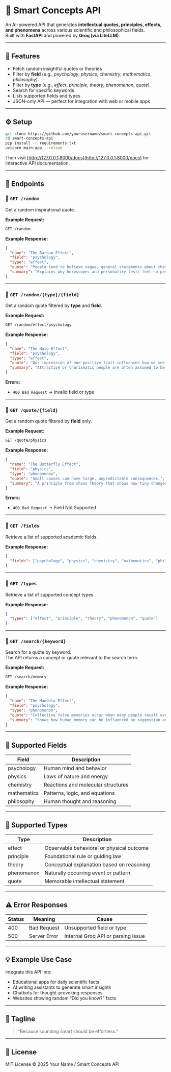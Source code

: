 # 🧠 Smart Concepts API

An AI-powered API that generates **intellectual quotes, principles, effects, and phenomena** across various scientific and philosophical fields.  
Built with **FastAPI** and powered by **Groq (via LiteLLM)**.

---

## 🚀 Features

- Fetch random insightful quotes or theories  
- Filter by **field** (e.g., *psychology*, *physics*, *chemistry*, *mathematics*, *philosophy*)  
- Filter by **type** (e.g., *effect*, *principle*, *theory*, *phenomenon*, *quote*)  
- Search for specific keywords  
- Lists supported fields and types  
- JSON-only API — perfect for integration with web or mobile apps  

---

## ⚙️ Setup

```bash
git clone https://github.com/yourusername/smart-concepts-api.git
cd smart-concepts-api
pip install -r requirements.txt
uvicorn main:app --reload
```

Then visit [http://127.0.0.1:8000/docs](http://127.0.0.1:8000/docs) for interactive API documentation.

---

## 🧾 Endpoints

### 🔹 `GET /random`
Get a random inspirational quote.

**Example Request:**
```bash
GET /random
```

**Example Response:**
```json
{
  "name": "The Barnum Effect",
  "field": "psychology",
  "type": "effect",
  "quote": "People tend to believe vague, general statements about themselves are uniquely true.",
  "summary": "Explains why horoscopes and personality tests feel so personal."
}
```

---

### 🔹 `GET /random/{type}/{field}`
Get a random quote filtered by **type** and **field**.

**Example Request:**
```bash
GET /random/effect/psychology
```

**Example Response:**
```json
{
  "name": "The Halo Effect",
  "field": "psychology",
  "type": "effect",
  "quote": "Our impression of one positive trait influences how we see all others.",
  "summary": "Attractive or charismatic people are often assumed to be more capable or kind, regardless of evidence."
}
```

**Errors:**
- `400 Bad Request` → Invalid field or type

---

### 🔹 `GET /quote/{field}`
Get a random quote filtered by **field** only.

**Example Request:**
```bash
GET /quote/physics
```

**Example Response:**
```json
{
  "name": "The Butterfly Effect",
  "field": "physics",
  "type": "phenomenon",
  "quote": "Small causes can have large, unpredictable consequences.",
  "summary": "A principle from chaos theory that shows how tiny changes can lead to massive outcomes."
}
```

**Errors:**
- `400 Bad Request` → Field Not Supported

---

### 🔹 `GET /fields`
Retrieve a list of supported academic fields.

**Example Response:**
```json
{
  "fields": ["psychology", "physics", "chemistry", "mathematics", "philosophy"]
}
```

---

### 🔹 `GET /types`
Retrieve a list of supported concept types.

**Example Response:**
```json
{
  "types": ["effect", "principle", "theory", "phenomenon", "quote"]
}
```

---

### 🔹 `GET /search/{keyword}`
Search for a quote by keyword.  
The API returns a concept or quote relevant to the search term.

**Example Request:**
```bash
GET /search/memory
```

**Example Response:**
```json
{
  "name": "The Mandela Effect",
  "field": "psychology",
  "type": "phenomenon",
  "quote": "Collective false memories occur when many people recall events differently from how they actually happened.",
  "summary": "Shows how human memory can be influenced by suggestion and social reinforcement."
}
```

---

## 🧩 Supported Fields
| Field | Description |
|--------|-------------|
| psychology | Human mind and behavior |
| physics | Laws of nature and energy |
| chemistry | Reactions and molecular structures |
| mathematics | Patterns, logic, and equations |
| philosophy | Human thought and reasoning |

---

## 🧩 Supported Types
| Type | Description |
|--------|-------------|
| effect | Observable behavioral or physical outcome |
| principle | Foundational rule or guiding law |
| theory | Conceptual explanation based on reasoning |
| phenomenon | Naturally occurring event or pattern |
| quote | Memorable intellectual statement |

---

## ⚠️ Error Responses

| Status | Meaning | Cause |
|--------|----------|--------|
| 400 | Bad Request | Unsupported field or type |
| 500 | Server Error | Internal Groq API or parsing issue |

---

## 💡 Example Use Case
Integrate this API into:
- Educational apps for daily scientific facts  
- AI writing assistants to generate smart insights  
- Chatbots for thought-provoking responses  
- Websites showing random “Did you know?” facts  

---

## 🧠 Tagline
> “Because sounding smart should be effortless.”

---

## 🧾 License
MIT License © 2025 Your Name / Smart Concepts API

